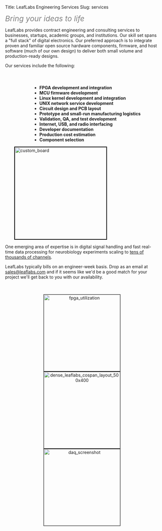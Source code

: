 Title: LeafLabs Engineering Services
Slug: services

<div class="center">
<i style="font-size:1.75em; color:gray;">Bring your ideas to life</i>
</div>

LeafLabs provides contract engineering and consulting services to
businesses, startups, academic groups, and institutions. Our skill set
spans a "full stack" of digital electronics. Our preferred approach is
to integrate proven and familiar open source hardware components,
firmware, and host software (much of our own design) to deliver both
small volume and production-ready designs.

Our services include the following:

<br>
<div style="float:right; margin-right:60px; margin-top:10px;">
<ul style="font-weight: bold;">
  <li>FPGA development and integration
  <li>MCU firmware development
  <li>Linux kernel development and integration
  <li>UNIX network service development
  <li>Circuit design and PCB layout
  <li>Prototype and small-run manufacturing logistics
  <li>Validation, QA, and test development
  <li>Internet, USB, and radio interfacing
  <li>Developer documentation
  <li>Production cost estimation
  <li>Component selection
</ul>
</div>

<div style="float:left; margin-left:30px;">
<img src="/static/images/devices/2013_network_daq.jpg" alt="custom_board" title="custom_board" style="border:2px solid black; width: 300px;">
</div>

<br style="clear: both;">

One emerging area of expertise is in digital signal handling and fast real-time
data processing for neurobiology experiments scaling to [tens of thousands of
channels](/neuroscience).

LeafLabs typically bills on an engineer-week basis. Drop as an email at 
<a href="mailto:sales@leaflabs.com">sales@leaflabs.com</a> and if it seems
like we'd be a good match for your project we'll get back to you with our
availability.

<br>
<br>

<div style="text-align: center; width: 100%;">
<img src="/static/images/filler/fpga_utilization.png" alt="fpga_utilization"
     width="250" class="alignnone" style="border: 1px solid black;">
<img src="/static/images/filler/dense_leaflabs_cospan_layout_500x400.png"
     alt="dense_leaflabs_cospan_layout_500x400"
     width="250" class="alignnone" style="border: 1px solid black;">
<img src="/static/images/filler/daq_screenshot.png" alt="daq_screenshot"
     width="250" class="alignnone" style="border: 1px solid black;">
</div>
